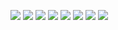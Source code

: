 ![](https://i.imgur.com/6EEYIKN.png)
![](https://i.imgur.com/S6td3rW.png)
![](https://i.imgur.com/bwwlPca.png)
![](https://i.imgur.com/JCTYoAY.png)
![](https://i.imgur.com/WsjNmId.png)
![](https://i.imgur.com/40MoqAF.png)
![](https://i.imgur.com/JU1SqY1.png)
![](https://i.imgur.com/7OjdWhJ.png)